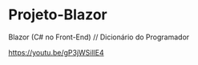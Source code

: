# Projeto-Blazor

Blazor (C# no Front-End) // Dicionário do Programador

https://youtu.be/gP3jWSillE4
